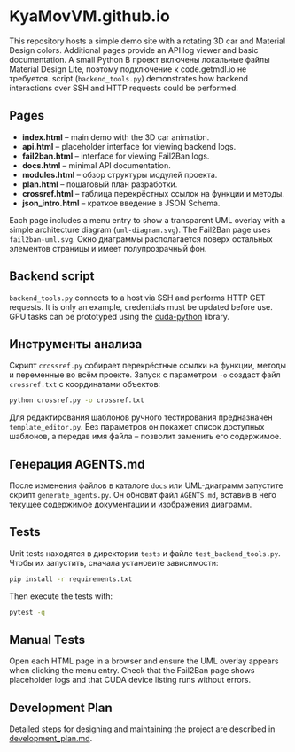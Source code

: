 # KyaMovVM.github.io

This repository hosts a simple demo site with a rotating 3D car and Material Design colors.
Additional pages provide an API log viewer and basic documentation. A small Python
В проект включены локальные файлы Material Design Lite, поэтому подключение к code.getmdl.io не требуется.
script (`backend_tools.py`) demonstrates how backend interactions over SSH and
HTTP requests could be performed.

## Pages
- **index.html** – main demo with the 3D car animation.
- **api.html** – placeholder interface for viewing backend logs.
- **fail2ban.html** – interface for viewing Fail2Ban logs.
- **docs.html** – minimal API documentation.
- **modules.html** – обзор структуры модулей проекта.
- **plan.html** – пошаговый план разработки.
- **crossref.html** – таблица перекрёстных ссылок на функции и методы.
- **json_intro.html** – краткое введение в JSON Schema.

Each page includes a menu entry to show a transparent UML overlay with a simple architecture diagram (`uml-diagram.svg`). The Fail2Ban page uses <code>fail2ban-uml.svg</code>.
Окно диаграммы располагается поверх остальных элементов страницы и имеет полупрозрачный фон.

## Backend script
`backend_tools.py` connects to a host via SSH and performs HTTP GET requests.
It is only an example, credentials must be updated before use. GPU tasks can
be prototyped using the [cuda-python](https://github.com/NVIDIA/cuda-python)
library.

## Инструменты анализа

Скрипт `crossref.py` собирает перекрёстные ссылки на функции, методы и
переменные во всём проекте. Запуск с параметром `-o` создаст файл
`crossref.txt` с координатами объектов:

```bash
python crossref.py -o crossref.txt
```

Для редактирования шаблонов ручного тестирования предназначен
`template_editor.py`. Без параметров он покажет список доступных шаблонов,
а передав имя файла – позволит заменить его содержимое.

## Генерация AGENTS.md

После изменения файлов в каталоге `docs` или UML-диаграмм
запустите скрипт `generate_agents.py`. Он обновит файл `AGENTS.md`,
вставив в него текущее содержимое документации и изображения диаграмм.

## Tests
Unit tests находятся в директории `tests` и файле
`test_backend_tools.py`. Чтобы их запустить, сначала установите
зависимости:

```bash
pip install -r requirements.txt
```

Then execute the tests with:

```bash
pytest -q
```

## Manual Tests

Open each HTML page in a browser and ensure the UML overlay appears when clicking the menu entry. Check that the Fail2Ban page shows placeholder logs and that CUDA device listing runs without errors.
## Development Plan
Detailed steps for designing and maintaining the project are described in [development_plan.md](development_plan.md).
